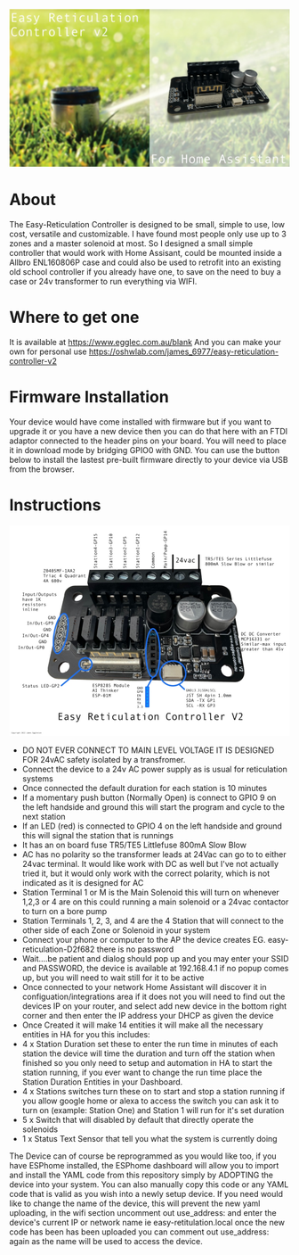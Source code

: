![Easy Reticulation Controller V2](WEB2.jpg)
# About
The Easy-Reticulation Controller is designed to be small, simple to use, low cost, versatile and customizable. I have found most people only use up to 3 zones and a master solenoid at most. So I designed a small simple controller that would work with Home Assisant, could be mounted inside a Allbro ENL160806P case and could also be used to retrofit into an existing old school controller if you already have one, to save on the need to buy a case or 24v transformer to run everything via WIFI.
# Where to get one
It is available at https://www.egglec.com.au/blank
And you can make your own for personal use
https://oshwlab.com/james_6977/easy-reticulation-controller-v2

# Firmware Installation
Your device would have come installed with firmware but if you want to upgrade it or you have a new device then you can do that here with an FTDI adaptor connected to the header pins on your board. You will need to place it in download mode by bridging GPIO0 with GND.
You can use the button below to install the lastest pre-built firmware directly to your device via USB from the browser.

<esp-web-install-button manifest="./manifest.json"></esp-web-install-button>

<script type="module" src="https://unpkg.com/esp-web-tools@5.2.0/dist/web/install-button.js?module"></script>
# Instructions

![Controller Pinout](RETICV2.jpg)
- DO NOT EVER CONNECT TO MAIN LEVEL VOLTAGE IT IS DESIGNED FOR 24vAC safety isolated by a transfromer.
- Connect the device to a 24v AC power supply as is usual for reticulation systems
- Once connected the default duration for each station is 10 minutes
- If a momentary push button (Normally Open) is connect to GPIO 9 on the left handside and ground this will start the program and cycle to the next station
- If an LED (red) is connected to GPIO 4 on the left handside and ground this will signal the station that is runnings
- It has an on board fuse TR5/TE5 Littlefuse 800mA Slow Blow
- AC has no polarity so the transformer leads at 24Vac can go to to either 24vac terminal. It would like work with DC as well but I've not actually tried it, but it would only work with the correct polarity, which is not indicated as it is designed for AC
- Station Terminal 1 or M is the Main Solenoid this will turn on whenever 1,2,3 or 4 are on this could running a main solenoid or a 24vac contactor to turn on a bore pump
- Station Terminals 1, 2, 3, and 4 are the 4 Station that will connect to the other side of each Zone or Solenoid in your system
- Connect your phone or computer to the AP the device creates EG. easy-reticulation-D2f682 there is no password
- Wait....be patient and dialog should pop up and you may enter your SSID and PASSWORD, the device is available at 192.168.4.1 if no popup comes up, but you will need to wait still for it to be active
- Once connected to your network Home Assistant will discover it in configuation/integrations area if it does not you will need to find out the devices IP on your router, and select add new device in the bottom right corner and then enter the IP address your DHCP as given the device
- Once Created it will make 14 entities it will make all the necessary entities in HA for you this includes:
- 4 x Station Duration set these to enter the run time in minutes of each station the device will time the duration and turn off the station when finished so you only need to setup and automation in HA to start the station running, if you ever want to change the run time place the Station Duration Entities in your Dashboard.
- 4 x Stations switches turn these on to start and stop a station running if you allow google home or alexa to access the switch you can ask it to turn on (example: Station One) and Station 1 will run for it's set duration
- 5 x Switch that will disabled by default that directly operate the solenoids
- 1 x Status Text Sensor that tell you what the system is currently doing

The Device can of course be reprogrammed as you would like too, if you have ESPhome installed, the ESPhome dashboard will allow you to import and install the YAML code from this repository simply by ADOPTING the device into your system. You can also manually copy this code or any YAML code that is valid as you wish into a newly setup device.  If you need would like to change the name of the device, this will prevent the new yaml uploading, in the wifi section uncomment out use_address: and enter the device's current IP or network name ie easy-retitulation.local once the new code has been has been uploaded you can comment out use_address: again as the name will be used to access the device.

